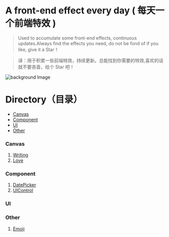 # A front-end effect every day ( 每天一个前端特效 )
> Used to accumulate some front-end effects, continuous updates.Always find the effects you need, do not be fond of if you like, give it a Star！

> 译：用于积累一些前端特效，持续更新。总能找到你需要的特效,喜欢的话就不要吝啬，给个 Star 吧！

![background Image](https://github.com/SilenceHVK/Articles/raw/master/assets/images/bgImages/bg1.jpg)

# Directory（目录）
- [Canvas](#canvas)
- [Component](#component)
- [UI](#ui)
- [Other](#other)

### Canvas
1. [Writing](https://htmlpreview.github.io/?https://github.com/SilenceHVK/FrontUI/blob/master/Canvas/Writing/index.html)
2. [Love](https://htmlpreview.github.io/?https://github.com/SilenceHVK/FrontUI/blob/master/Canvas/Love/index.html)

### Component
1. [DatePicker](https://htmlpreview.github.io/?https://github.com/SilenceHVK/FrontUI/blob/master/Component/DatePicker/index.html)
2. [UIControl](https://htmlpreview.github.io/?https://github.com/SilenceHVK/FrontUI/blob/master/Component/UIControl/index.html)
### UI
### Other
1. [Emoji](https://htmlpreview.github.io/?https://github.com/SilenceHVK/FrontUI/blob/master/Other/Emoji/index.html)